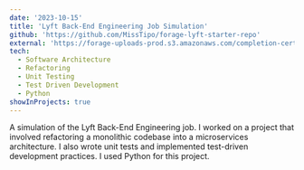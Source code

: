 ```yaml
---
date: '2023-10-15'
title: 'Lyft Back-End Engineering Job Simulation'
github: 'https://github.com/MissTipo/forage-lyft-starter-repo'
external: 'https://forage-uploads-prod.s3.amazonaws.com/completion-certificates/Lyft/xSw9echtixLAoPdsH_Lyft_Wf4DT4t8k8ArSbJwR_1696597590700_completion_certificate.pdf'
tech:
  - Software Architecture
  - Refactoring
  - Unit Testing
  - Test Driven Development
  - Python
showInProjects: true
---
```


A simulation of the Lyft Back-End Engineering job. I worked on a project that involved refactoring a monolithic codebase into a microservices architecture. I also wrote unit tests and implemented test-driven development practices. I used Python for this project.
